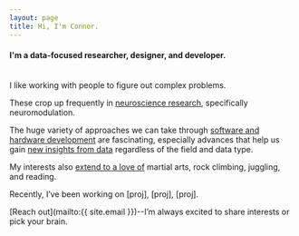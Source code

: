```yaml
---
layout: page
title: Hi, I'm Connor.
---
```

<!--## Hi, I'm Connor.-->
#### I'm a data-focused researcher, designer, and developer.
<br>
I like working with people to figure out complex problems.

These crop up frequently in [neuroscience research]( /research/ ), specifically neuromodulation.

The huge variety of approaches we can take through [software and hardware development]( /technical/ ) are fascinating, especially advances that help us gain [new insights from data]( /data_sci/ ) regardless of the field and data type.

My interests also [extend to a love of]( /life/ ) martial arts, rock climbing, juggling, and reading.

Recently, I’ve been working on [proj], [proj], [proj].

[Reach out](mailto:{{ site.email }})--I’m always excited to share interests or pick your brain.
